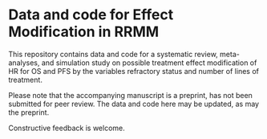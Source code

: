 # Data and code for Effect Modification in RRMM

This repository contains data and code for a systematic review, meta-analyses,
and simulation study on possible treatment effect modification of HR for
OS and PFS by the variables refractory status and number of lines of treatment.

Please note that the accompanying manuscript is a preprint, has not been
submitted for peer review. The data and code here may be updated, as may the
preprint.

Constructive feedback is welcome.
